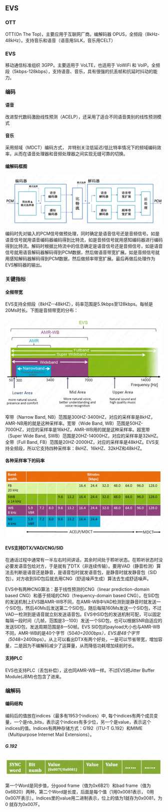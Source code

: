 ## EVS

### OTT

OTT(On The Top)，主要应用于互联网厂商。编解码器 OPUS，全频段（8kHz-48kHz）。支持音乐和语音（语音用SILK，音乐用CELT）



### EVS

移动通信标准组织 3GPP。主要适用于 VoLTE，也适用于 VoWiFi 和 VoIP。全频段（5kbps-128kbps），支持语音、音乐，具有很强的抗丢帧和抗延时抖动的能力。



### 编码

#### 语音

改进型代数码激励线性预测（ACELP），还采用了适合不同语音类别的线性预测模式

#### 音乐

采用频域（MDCT）编码方式， 并特别关注低延迟/低比特率情况下的频域编码效率，从而在语音处理器和音频处理器之间实现无缝可靠的切换。

#### 编解码框图

![](.\png\EVS编解码框图.png)

编码时先对输入的PCM信号做预处理，同时确定是语音信号还是音频信号。如是语音信号就用语音编码器编码得到比特流，如是音频信号就用感知编码器进行编码得到比特流。解码时根据比特流中的信息确定是语音信号还是音频信号，如是语音信号就用语音解码器解码得到PCM数据，然后做语音带宽扩展。如是音频信号就用感知解码器解码得到PCM数据，然后做频率带宽扩展。最后再做后处理作为EVS解码器的输出。



### 关键指标

#### 全频带宽

EVS支持全频段（8kHZ--48kHZ），码率范围是5.9kbps至128kbps。每帧是20Ms时长。下图是音频带宽的分布：

![](.\png\EVS全频段带宽.png)

窄带（Narrow Band, NB）范围是300HZ-3400HZ，对应的采样率是8kHZ，AMR-NB用的就是这种采样率。宽带（Wide Band, WB）范围是50HZ-7000HZ，对应的采样率是16kHZ，AMR-WB用的就是这种采样率。超宽带（Super Wide Band, SWB）范围是20HZ-14000HZ，对应的采样率是32kHZ。全带（Full Band, FB）范围是20HZ-2000HZ，对应的采样率是48kHZ。EVS支持全频段，所以它支持四种采样率：8kHZ、16kHZ、32kHZ和48kHZ。

#### 各种采样率下的码率

![](.\png\EVS支持码率.png)

#### EVS支持DTX/VAD/CNG/SID

在通话过程中通常有一半左右时间讲话，其余时间处于聆听状态。在聆听状态时没必要发语音包给对方，于是就有了DTX（非连续传输）。要用VAD（静音检测）算法去判断是语音还是静音，是语音包时就发语音包，是静音时就发静音包（SID包）。对方收到SID包后就去用CNG（舒适噪声生成）算法去生成舒适噪声。

EVS中有两种CNG算法：基于线性预测的CNG（linear prediction-domain based CNG）和基于频域的CNG（frequency-domain based CNG）。在SID包的发送机制上EVS跟AMR-WB不同，在AMR-WB中VAD检测到是静音时就发送一个SID包，然后40Ms后发送第二个SID包，随后每隔160Ms发送一个SID包，不过VAD一检测到是语音就立刻发送语音包。EVS中SID包的发送机制可配，可以固定每隔一段时间（几帧，范围是3--100）发送一个SID包，也可以根据SNR自适应的发送SID包，发送周期范围是8—50帧。EVS SID包的payload大小也与AMR-WB不同，AMR-WB的是40个字节（50*40=2000bps），EVS是48个字节（50*48=2400bps）。从上可以看出DTX有两个好处，一是可以节省带宽，增加容量，二是因为不编解码减少了运算量，从而降低功耗增加续航时长。

#### 支持PLC

EVS也支持PLC（丢包补偿），这也同AMR-WB一样。不过EVS把Jitter Buffer Module(JBM)也包含了进来。



### 编解码



#### 编码结构

编码后的值放在indices（最多有1953个indices）中, 每个indices有两个成员变量，一个是nb_bits，表示这个indices有多少位，另一个是value，表示这个indices的值。Indices有两种存储方式：G192（ITU-T G.192）和MIME（Multipurpose Internet Mail Extensions）。

##### G.192

![](.\png\EVS_G192存储格式.png)

第一个Word是同步值，分good frame（值为0x6B21）和bad frame（值为0x6B20）两种，第二个Word是长度，后面是每个值（1用0x0081表示， 0用0x007F表示）。Indices里的value用二进制表示，位上的值为1就存为0x0081，为0 就存为0x007F。